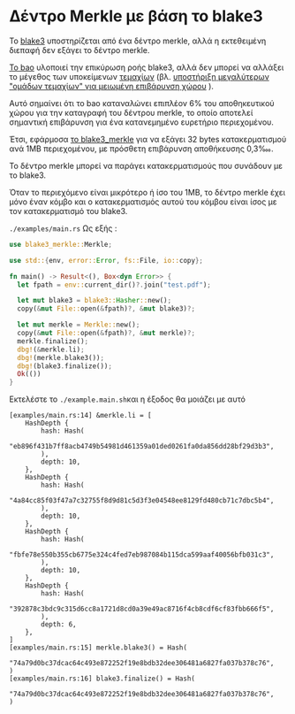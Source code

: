# Δέντρο Merkle με βάση το blake3

Το [blake3](https://github.com/BLAKE3-team/BLAKE3) υποστηρίζεται από ένα δέντρο merkle, αλλά η εκτεθειμένη διεπαφή δεν εξάγει το δέντρο merkle.

[Το bao](https://github.com/oconnor663/bao) υλοποιεί την επικύρωση ροής blake3, αλλά δεν μπορεί να αλλάξει το μέγεθος των υποκείμενων [τεμαχίων](https://github.com/oconnor663/bao/issues/34) (βλ. [υποστήριξη μεγαλύτερων "ομάδων τεμαχίων" για μειωμένη επιβάρυνση χώρου](https://github.com/oconnor663/bao/issues/34) ).

Αυτό σημαίνει ότι το bao καταναλώνει επιπλέον 6% του αποθηκευτικού χώρου για την καταγραφή του δέντρου merkle, το οποίο αποτελεί σημαντική επιβάρυνση για ένα κατανεμημένο ευρετήριο περιεχομένου.

Έτσι, εφάρμοσα [το blake3_merkle](https://github.com/rmw-lib/blake3_merkle) για να εξάγει 32 bytes κατακερματισμού ανά 1MB περιεχομένου, με πρόσθετη επιβάρυνση αποθήκευσης 0,3‱.

Το δέντρο merkle μπορεί να παράγει κατακερματισμούς που συνάδουν με το blake3.

Όταν το περιεχόμενο είναι μικρότερο ή ίσο του 1MB, το δέντρο merkle έχει μόνο έναν κόμβο και ο κατακερματισμός αυτού του κόμβου είναι ίσος με τον κατακερματισμό του blake3.

`./examples/main.rs` Ως εξής :

```rust
use blake3_merkle::Merkle;

use std::{env, error::Error, fs::File, io::copy};

fn main() -> Result<(), Box<dyn Error>> {
  let fpath = env::current_dir()?.join("test.pdf");

  let mut blake3 = blake3::Hasher::new();
  copy(&mut File::open(&fpath)?, &mut blake3)?;

  let mut merkle = Merkle::new();
  copy(&mut File::open(&fpath)?, &mut merkle)?;
  merkle.finalize();
  dbg!(&merkle.li);
  dbg!(merkle.blake3());
  dbg!(blake3.finalize());
  Ok(())
}
```

Εκτελέστε το `./example.main.sh`και η έξοδος θα μοιάζει με αυτό

```
[examples/main.rs:14] &merkle.li = [
    HashDepth {
        hash: Hash(
            "eb896f431b7ff8acb4749b54981d461359a01ded0261fa0da856dd28bf29d3b3",
        ),
        depth: 10,
    },
    HashDepth {
        hash: Hash(
            "4a84cc85f03f47a7c32755f8d9d81c5d3f3e04548ee8129fd480cb71c7dbc5b4",
        ),
        depth: 10,
    },
    HashDepth {
        hash: Hash(
            "fbfe78e550b355cb6775e324c4fed7eb987084b115dca599aaf40056bfb031c3",
        ),
        depth: 10,
    },
    HashDepth {
        hash: Hash(
            "392878c3bdc9c315d6cc8a1721d8cd0a39e49ac8716f4cb8cdf6cf83fbb666f5",
        ),
        depth: 6,
    },
]
[examples/main.rs:15] merkle.blake3() = Hash(
    "74a79d0bc37dcac64c493e872252f19e8bdb32dee306481a6827fa037b378c76",
)
[examples/main.rs:16] blake3.finalize() = Hash(
    "74a79d0bc37dcac64c493e872252f19e8bdb32dee306481a6827fa037b378c76",
)
```